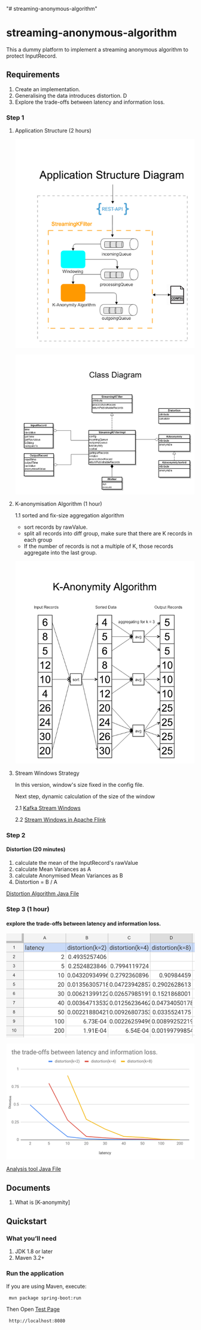 "# streaming-anonymous-algorithm" 

# streaming-anonymous-algorithm
This a dummy platform to implement a streaming anonymous algorithm to protect InputRecord.


## Requirements
1. Create an implementation.
2. Generalising the data introduces distortion. D
3. Explore the trade-offs between latency and information loss.

### Step 1
1. Application Structure (2 hours)

     ![Structure](./docs/structure_diagram.png)
     
     ![Class Diagram](./docs/class_diagram.png)
     
2. K-anonymisation Algorithm (1 hour)
    
    1.1 sorted and fix-size aggregation algorithm
    * sort records by rawValue.    
    * split all records into diff group, make sure that there are K records in each group
    * If the number of records is not a multiple of K, those records aggregate into the last group.
    
    ![K-Anonymity Algorithm](./docs/K_Anonymity_Algorithm.png)
    
    
3. Stream Windows Strategy
    
    In this version, window's size fixed in the config file.
    
    Next step, dynamic calculation of the size of the window
    
    2.1 [Kafka Stream Windows]
    
    2.2 [Stream Windows in Apache Flink]
    


### Step 2 
#### Distortion (20 minutes) 
1. calculate the mean of the InputRecord's rawValue
2. calculate Mean Variances as A
3. calculate Anonymised Mean Variances as B
4. Distortion = B / A

[Distortion Algorithm Java File](src/main/java/com/zilong/filter/Distortion.java)

### Step 3 (1 hour)
#### explore the trade-offs between latency and information loss.  

 ![Data](./docs/data.png)
 
 ![the trade-offs between latency and information loss.](./docs/trade-offs.png)

[Analysis tool Java File](src/main/test/com/zilong/filter/TradeOffsLatencyAndLossTest.java)

## Documents 
1. What is [K-anonymity]


## Quickstart
### What you’ll need
1. JDK 1.8 or later 
2. Maven 3.2+

### Run the application
If you are using Maven, execute:
```
 mvn package spring-boot:run
```
Then Open [Test Page]
```
 http://localhost:8080
```




[Test Page]: http://localhost:8080
[Kafka Stream Windows]: http://kafka.apache.org/10/documentation/streams/developer-guide/dsl-api.html#windowing
[Stream Windows in Apache Flink]: https://flink.apache.org/news/2015/12/04/Introducing-windowGenerator.html
